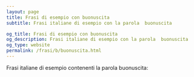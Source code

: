 ```yaml
---
layout: page
title: Frasi di esempio con buonuscita 
subtitle: Frasi italiane di esempio con la parola  buonuscita

og_title: Frasi di esempio con buonuscita 
og_description: Frasi italiane di esempio con la parola  buonuscita
og_type: website
permalink: /frasi/b/buonuscita.html
---
```


Frasi italiane di esempio contenenti la parola buonuscita:



